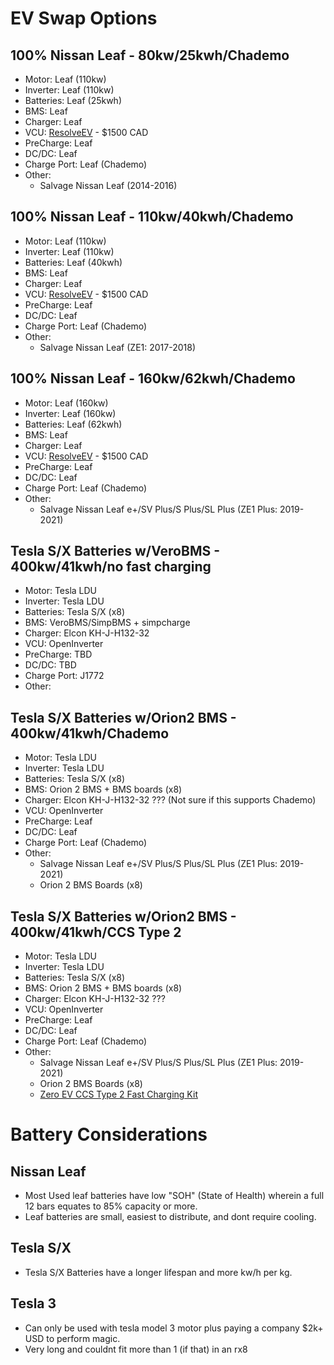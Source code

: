 # EV Swap Options

## 100% Nissan Leaf - 80kw/25kwh/Chademo
- Motor: Leaf (110kw)
- Inverter: Leaf (110kw)
- Batteries: Leaf (25kwh)
- BMS: Leaf
- Charger: Leaf
- VCU: [ResolveEV](https://www.resolve-ev.com/shop/p/resolve-controller) - $1500 CAD
- PreCharge: Leaf
- DC/DC: Leaf
- Charge Port: Leaf (Chademo)
- Other:
  - Salvage Nissan Leaf (2014-2016)


## 100% Nissan Leaf - 110kw/40kwh/Chademo
- Motor: Leaf (110kw)
- Inverter: Leaf (110kw)
- Batteries: Leaf (40kwh)
- BMS: Leaf
- Charger: Leaf
- VCU: [ResolveEV](https://www.resolve-ev.com/shop/p/resolve-controller) - $1500 CAD
- PreCharge: Leaf
- DC/DC: Leaf
- Charge Port: Leaf (Chademo)
- Other:
  - Salvage Nissan Leaf (ZE1: 2017-2018)


## 100% Nissan Leaf - 160kw/62kwh/Chademo
- Motor: Leaf (160kw)
- Inverter: Leaf (160kw)
- Batteries: Leaf (62kwh)
- BMS: Leaf
- Charger: Leaf
- VCU: [ResolveEV](https://www.resolve-ev.com/shop/p/resolve-controller) - $1500 CAD
- PreCharge: Leaf
- DC/DC: Leaf
- Charge Port: Leaf (Chademo)
- Other:
  - Salvage Nissan Leaf e+/SV Plus/S Plus/SL Plus (ZE1 Plus: 2019-2021)


## Tesla S/X Batteries w/VeroBMS - 400kw/41kwh/no fast charging
- Motor: Tesla LDU
- Inverter: Tesla LDU
- Batteries: Tesla S/X (x8)
- BMS: VeroBMS/SimpBMS + simpcharge
- Charger: Elcon KH-J-H132-32
- VCU: OpenInverter
- PreCharge: TBD
- DC/DC: TBD
- Charge Port: J1772
- Other:  


## Tesla S/X Batteries w/Orion2 BMS - 400kw/41kwh/Chademo
- Motor: Tesla LDU
- Inverter: Tesla LDU
- Batteries: Tesla S/X (x8)
- BMS: Orion 2 BMS + BMS boards (x8)
- Charger: Elcon KH-J-H132-32 ??? (Not sure if this supports Chademo)
- VCU: OpenInverter
- PreCharge: Leaf
- DC/DC: Leaf
- Charge Port: Leaf (Chademo)
- Other:
  - Salvage Nissan Leaf e+/SV Plus/S Plus/SL Plus (ZE1 Plus: 2019-2021)
  - Orion 2 BMS Boards (x8)
  

  
## Tesla S/X Batteries w/Orion2 BMS - 400kw/41kwh/CCS Type 2
- Motor: Tesla LDU
- Inverter: Tesla LDU
- Batteries: Tesla S/X (x8)
- BMS: Orion 2 BMS + BMS boards (x8)
- Charger: Elcon KH-J-H132-32 ???
- VCU: OpenInverter
- PreCharge: Leaf
- DC/DC: Leaf
- Charge Port: Leaf (Chademo)
- Other:
  - Salvage Nissan Leaf e+/SV Plus/S Plus/SL Plus (ZE1 Plus: 2019-2021)
  - Orion 2 BMS Boards (x8)
  - [Zero EV CCS Type 2 Fast Charging Kit](https://shop.fellten.com/shop/ccst2fck-ccs-type2-fast-charging-kit-13491?category=67#attr=)



# Battery Considerations

## Nissan Leaf
- Most Used leaf batteries have low "SOH" (State of Health) wherein a full 12 bars equates to 85% capacity or more.
- Leaf batteries are small, easiest to distribute, and dont require cooling.

## Tesla S/X
- Tesla S/X Batteries have a longer lifespan and more kw/h per kg.

## Tesla 3
- Can only be used with tesla model 3 motor plus paying a company $2k+ USD to perform magic.
- Very long and couldnt fit more than 1 (if that) in an rx8
